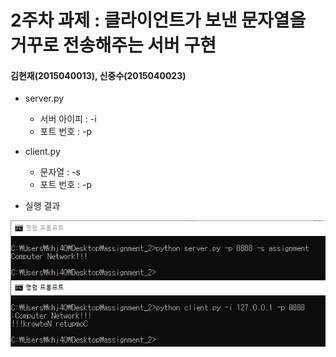 2주차 과제 : 클라이언트가 보낸 문자열을 거꾸로 전송해주는 서버 구현
===
#### 김현재(2015040013), 신중수(2015040023)

* server.py
    * 서버 아이피 : -i
    * 포트 번호 : -p
* client.py
    * 문자열 : -s
    * 포트 번호 : -p
  
* 실행 결과

![result](https://raw.githubusercontent.com/KHJae/Cnetwork/master/assignment_2/result.PNG)

